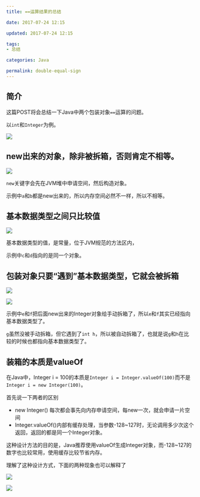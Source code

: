 ```yaml
---
title: ==运算结果的总结

date: 2017-07-24 12:15

updated: 2017-07-24 12:15

tags:
- 总结

categories: Java

permalink: double-equal-sign
---
```


## 简介

这篇POST将会总结一下Java中两个包装对象`==`运算的问题。

以`int`和`Integer`为例。

![](/images/double-equal-sign-01.png)



## new出来的对象，除非被拆箱，否则肯定不相等。

![](/images/double-equal-sign-02.png)

`new`关键字会先在JVM堆中申请空间，然后构造对象。

示例中`a`和`b`都是new出来的，所以内存空间必然不一样，所以不相等。



## 基本数据类型之间只比较值

![](/images/double-equal-sign-03.png)

基本数据类型的值，是常量，位于JVM规范的方法区内，

示例中`c`和`d`指向的是同一个对象。



## 包装对象只要“遇到”基本数据类型，它就会被拆箱

![](/images/double-equal-sign-04.png)

![](/images/double-equal-sign-05.png)

示例中`e`和`f`把后面new出来的Integer对象给手动拆箱了，所以`e`和`f`其实已经指向基本数据类型了。

`g`虽然没被手动拆箱，但它遇到了`int h`，所以被自动拆箱了，也就是说`g`和`h`在比较的时候也都指向基本数据类型了。



## 装箱的本质是valueOf

在Java中，Integer i = 100的本质是`Integer i = Integer.valueOf(100)`而不是`Integer i = new Integer(100)`。

首先说一下两者的区别

- new Integer() 每次都会事先向内存申请空间，每new一次，就会申请一片空间
- Integer.valueOf()内部有缓存处理，当参数-128~127时，无论调用多少次这个返回，返回的都是同一个Integer对象。

这种设计方法的目的是，Java推荐使用valueOf生成Integer对象，而-128~127的数字也比较常用，使用缓存比较节省内存。

理解了这种设计方式，下面的两种现象也可以解释了

![](/images/double-equal-sign-06.png)

![](/images/double-equal-sign-07.png)











